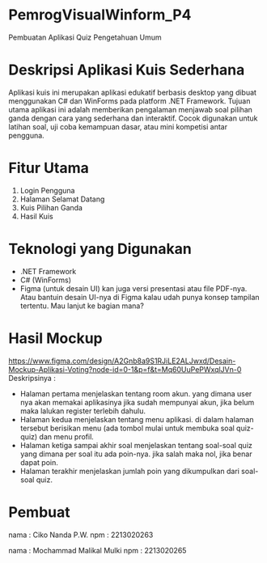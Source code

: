 # PemrogVisualWinform_P4
Pembuatan Aplikasi Quiz Pengetahuan Umum
# Deskripsi Aplikasi Kuis Sederhana
Aplikasi kuis ini merupakan aplikasi edukatif berbasis desktop yang dibuat menggunakan C# dan WinForms pada platform .NET Framework. Tujuan utama aplikasi ini adalah memberikan pengalaman menjawab soal pilihan ganda dengan cara yang sederhana dan interaktif. Cocok digunakan untuk latihan soal, uji coba kemampuan dasar, atau mini kompetisi antar pengguna.

# Fitur Utama
1. Login Pengguna
2. Halaman Selamat Datang
3. Kuis Pilihan Ganda
4. Hasil Kuis

   
# Teknologi yang Digunakan
- .NET Framework
- C# (WinForms)
- Figma (untuk desain UI)
kan juga versi presentasi atau file PDF-nya. Atau bantuin desain UI-nya di Figma kalau udah punya konsep tampilan tertentu. Mau lanjut ke bagian mana?

# Hasil Mockup
https://www.figma.com/design/A2Gnb8a9S1RJiLE2ALJwxd/Desain-Mockup-Aplikasi-Voting?node-id=0-1&p=f&t=Mq60UuPePWxqlJVn-0
Deskripsinya : 
- Halaman pertama menjelaskan tentang room akun. yang dimana user nya akan memakai aplikasinya jika sudah mempunyai akun, jika belum maka lalukan register terlebih dahulu.
- Halaman kedua menjelaskan tentang menu aplikasi. di dalam halaman tersebut berisikan menu (ada tombol mulai untuk membuka soal quiz-quiz) dan menu profil.
- Halaman ketiga sampai akhir soal menjelaskan tentang soal-soal quiz yang dimana per soal itu ada poin-nya. jika salah maka nol, jika benar dapat poin.
- Halaman terakhir menjelaskan jumlah poin yang dikumpulkan dari soal-soal quiz.
  
# Pembuat
nama  : Ciko Nanda P.W.
npm   : 2213020263

nama  : Mochammad Malikal Mulki
npm   : 2213020265
